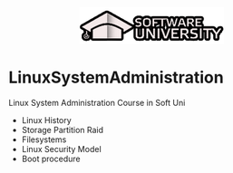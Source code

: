 <p align="center"><a href="https://softuni.bg/">
<img src="https://raw.githubusercontent.com/velialarm/PHP-and-MySQL/master/softuni.png" /></a></p>

LinuxSystemAdministration
=========================

Linux System Administration Course in Soft Uni

* Linux History
* Storage Partition Raid
* Filesystems
* Linux Security Model
* Boot procedure